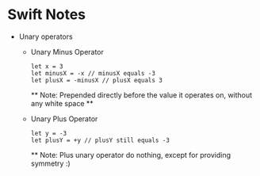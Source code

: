 Swift Notes
===

* Unary operators
  * Unary Minus Operator
    ```
	let x = 3
	let minusX = -x // minusX equals -3
	let plusX = -minusX // plusX equals 3
    ```

    ** Note: Prepended directly before the value it operates on, without any white space **

  * Unary Plus Operator
    ```
	let y = -3
	let plusY = +y // plusY still equals -3
    ```

    ** Note: Plus unary operator do nothing, except for providing symmetry :)

